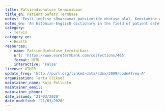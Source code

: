 ```yaml
---
title: Patsiendiohutuse terminibaas
title_en: Patient Safety Termbase
notes: 'Eesti-inglise sõnaraamat patsientide ohutuse alal. Koostamine algas aastatel 2017-2018 Tartu Ülikooli kliinilise meditsiini instituudis. Sõnastikku on rahastanud Eesti Haridus- ja Teadusministeerium.'
notes_en: 'An Estonian-English dictionary in the field of patient safety. The compiling started in 2017-2018 in University of Tartu in the Institute of Clinical Medicine. The dictionary has been funded by the Estonian Ministry of Education and Research.'
category:
  - Tervis
category_en:
  - Health
resources:
  - name: Patsiendiohutuse terminibaas
    url: 'https://www.eurotermbank.com/collections/465'
    format: HTML
    interactive: 'False'
license: OTHER
update_freq: 'http://purl.org/linked-data/sdmx/2009/code#freq-A'
organization: Tartu ülikool
maintainer_name: Kaja Polluste
maintainer_email: ''
maintainer_phone: ''
date_issued: '21/03/2020'
date_modified: '21/03/2020'
---
```

